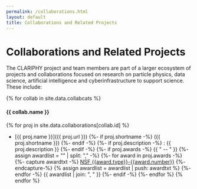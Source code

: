 ```yaml
---
permalink: /collaborations.html
layout: default
title: Collaborations and Related Projects
---
```


# Collaborations and Related Projects

The CLARIPHY project and team members are part of a larger ecosystem of 
projects and collaborations focused on research on particle physics, data
science, artificial intelligence and cyberinfrastructure to support
science. These include:

{% for collab in site.data.collabcats %}
#### {{ collab.name }}
{%    for proj in site.data.collaborations[collab.id] %}
* [{{ proj.name }}]({{ proj.url }})
      {%- if proj.shortname -%}
          ({{ proj.shortname }})
      {%- endif -%}
      {%- if proj.description -%}
        : {{ proj.description }}
      {%- endif -%}
      {%- if proj.awards -%}
        {{ " -- " }}
        {%- assign awardlist = "" | split: "," -%}
        {%- for award in proj.awards -%}
           {%- capture awardtxt -%}
             [NSF&nbsp;{{award.type}}-{{award.number}}](https://www.nsf.gov/awardsearch/showAward?AWD_ID={{award.number}}&HistoricalAwards=false)
           {%- endcapture-%}
           {% assign awardlist = awardlist | push: awardtxt %}
        {%- endfor -%}
        {{ awardlist | join: ", " }}
    {%-  endif -%}
  {%- endfor %}
{% endfor %}
